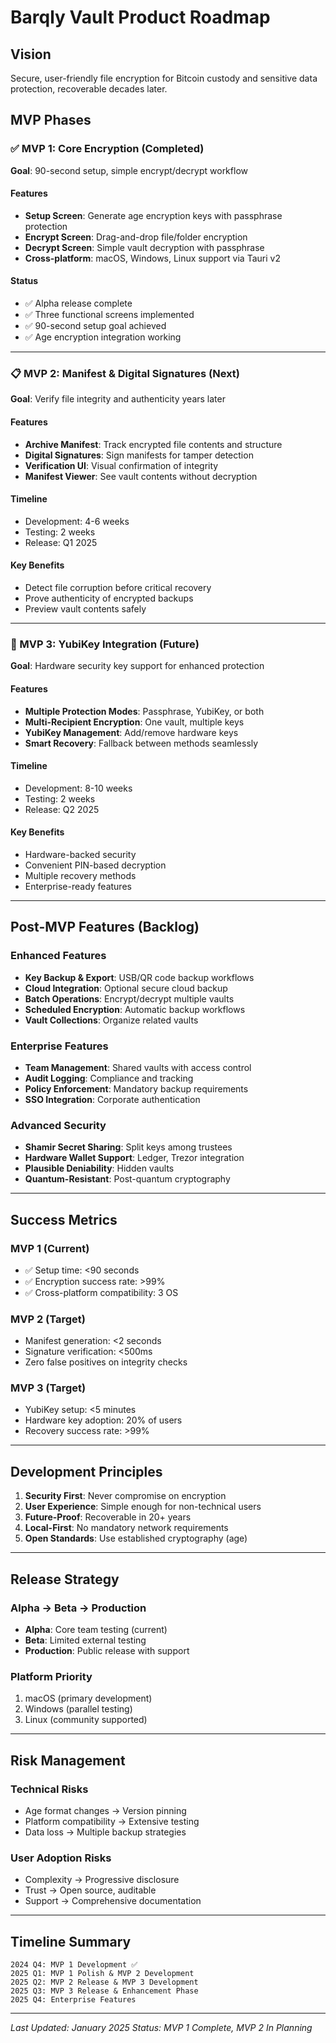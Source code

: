 # Barqly Vault Product Roadmap

## Vision
Secure, user-friendly file encryption for Bitcoin custody and sensitive data protection, recoverable decades later.

## MVP Phases

### ✅ MVP 1: Core Encryption (Completed)
**Goal**: 90-second setup, simple encrypt/decrypt workflow

#### Features
- **Setup Screen**: Generate age encryption keys with passphrase protection
- **Encrypt Screen**: Drag-and-drop file/folder encryption
- **Decrypt Screen**: Simple vault decryption with passphrase
- **Cross-platform**: macOS, Windows, Linux support via Tauri v2

#### Status
- ✅ Alpha release complete
- ✅ Three functional screens implemented
- ✅ 90-second setup goal achieved
- ✅ Age encryption integration working

---

### 📋 MVP 2: Manifest & Digital Signatures (Next)
**Goal**: Verify file integrity and authenticity years later

#### Features
- **Archive Manifest**: Track encrypted file contents and structure
- **Digital Signatures**: Sign manifests for tamper detection
- **Verification UI**: Visual confirmation of integrity
- **Manifest Viewer**: See vault contents without decryption

#### Timeline
- Development: 4-6 weeks
- Testing: 2 weeks
- Release: Q1 2025

#### Key Benefits
- Detect file corruption before critical recovery
- Prove authenticity of encrypted backups
- Preview vault contents safely

---

### 🔑 MVP 3: YubiKey Integration (Future)
**Goal**: Hardware security key support for enhanced protection

#### Features
- **Multiple Protection Modes**: Passphrase, YubiKey, or both
- **Multi-Recipient Encryption**: One vault, multiple keys
- **YubiKey Management**: Add/remove hardware keys
- **Smart Recovery**: Fallback between methods seamlessly

#### Timeline
- Development: 8-10 weeks
- Testing: 2 weeks
- Release: Q2 2025

#### Key Benefits
- Hardware-backed security
- Convenient PIN-based decryption
- Multiple recovery methods
- Enterprise-ready features

---

## Post-MVP Features (Backlog)

### Enhanced Features
- **Key Backup & Export**: USB/QR code backup workflows
- **Cloud Integration**: Optional secure cloud backup
- **Batch Operations**: Encrypt/decrypt multiple vaults
- **Scheduled Encryption**: Automatic backup workflows
- **Vault Collections**: Organize related vaults

### Enterprise Features
- **Team Management**: Shared vaults with access control
- **Audit Logging**: Compliance and tracking
- **Policy Enforcement**: Mandatory backup requirements
- **SSO Integration**: Corporate authentication

### Advanced Security
- **Shamir Secret Sharing**: Split keys among trustees
- **Hardware Wallet Support**: Ledger, Trezor integration
- **Plausible Deniability**: Hidden vaults
- **Quantum-Resistant**: Post-quantum cryptography

---

## Success Metrics

### MVP 1 (Current)
- ✅ Setup time: <90 seconds
- ✅ Encryption success rate: >99%
- ✅ Cross-platform compatibility: 3 OS

### MVP 2 (Target)
- Manifest generation: <2 seconds
- Signature verification: <500ms
- Zero false positives on integrity checks

### MVP 3 (Target)
- YubiKey setup: <5 minutes
- Hardware key adoption: 20% of users
- Recovery success rate: >99%

---

## Development Principles

1. **Security First**: Never compromise on encryption
2. **User Experience**: Simple enough for non-technical users
3. **Future-Proof**: Recoverable in 20+ years
4. **Local-First**: No mandatory network requirements
5. **Open Standards**: Use established cryptography (age)

---

## Release Strategy

### Alpha → Beta → Production
- **Alpha**: Core team testing (current)
- **Beta**: Limited external testing
- **Production**: Public release with support

### Platform Priority
1. macOS (primary development)
2. Windows (parallel testing)
3. Linux (community supported)

---

## Risk Management

### Technical Risks
- Age format changes → Version pinning
- Platform compatibility → Extensive testing
- Data loss → Multiple backup strategies

### User Adoption Risks
- Complexity → Progressive disclosure
- Trust → Open source, auditable
- Support → Comprehensive documentation

---

## Timeline Summary

```
2024 Q4: MVP 1 Development ✅
2025 Q1: MVP 1 Polish & MVP 2 Development
2025 Q2: MVP 2 Release & MVP 3 Development
2025 Q3: MVP 3 Release & Enhancement Phase
2025 Q4: Enterprise Features
```

---

*Last Updated: January 2025*
*Status: MVP 1 Complete, MVP 2 In Planning*